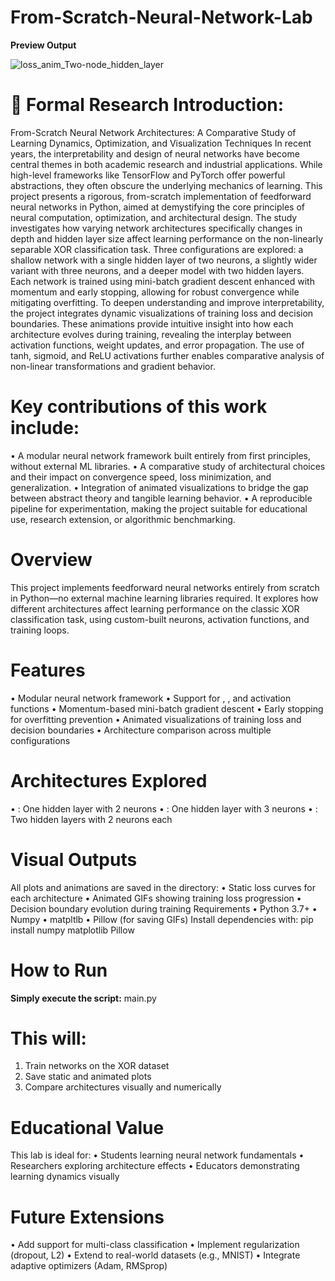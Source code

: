 # From-Scratch-Neural-Network-Lab

**Preview Output**

![loss_anim_Two-node_hidden_layer](loss_anim_Two-node_hidden_layer.gif)

# 🔬 Formal Research Introduction:
From-Scratch Neural Network Architectures: A Comparative Study of Learning Dynamics, Optimization, and Visualization Techniques
In recent years, the interpretability and design of neural networks have become central themes in both academic research and industrial applications. While high-level frameworks like TensorFlow and PyTorch offer powerful abstractions, they often obscure the underlying mechanics of learning. This project presents a rigorous, from-scratch implementation of feedforward neural networks in Python, aimed at demystifying the core principles of neural computation, optimization, and architectural design.
The study investigates how varying network architectures specifically changes in depth and hidden layer size affect learning performance on the non-linearly separable XOR classification task. Three configurations are explored: a shallow network with a single hidden layer of two neurons, a slightly wider variant with three neurons, and a deeper model with two hidden layers. Each network is trained using mini-batch gradient descent enhanced with momentum and early stopping, allowing for robust convergence while mitigating overfitting.
To deepen understanding and improve interpretability, the project integrates dynamic visualizations of training loss and decision boundaries. These animations provide intuitive insight into how each architecture evolves during training, revealing the interplay between activation functions, weight updates, and error propagation. The use of tanh, sigmoid, and ReLU activations further enables comparative analysis of non-linear transformations and gradient behavior.
# Key contributions of this work include:
• 	A modular neural network framework built entirely from first principles, without external ML libraries.
• 	A comparative study of architectural choices and their impact on convergence speed, loss minimization, and generalization.
• 	Integration of animated visualizations to bridge the gap between abstract theory and tangible learning behavior.
• 	A reproducible pipeline for experimentation, making the project suitable for educational use, research extension, or algorithmic benchmarking.

# Overview
This project implements feedforward neural networks entirely from scratch in Python—no external machine learning libraries required. It explores how different architectures affect learning performance on the classic XOR classification task, using custom-built neurons, activation functions, and training loops.
# Features
• 	Modular neural network framework
• 	Support for , , and  activation functions
• 	Momentum-based mini-batch gradient descent
• 	Early stopping for overfitting prevention
• 	Animated visualizations of training loss and decision boundaries
• 	Architecture comparison across multiple configurations
# Architectures Explored
• 	: One hidden layer with 2 neurons
• 	: One hidden layer with 3 neurons
• 	: Two hidden layers with 2 neurons each
# Visual Outputs
All plots and animations are saved in the  directory:
• 	Static loss curves for each architecture
• 	Animated GIFs showing training loss progression
• 	Decision boundary evolution during training
Requirements
• 	Python 3.7+
• 	Numpy
• 	matpltlb
• 	Pillow  (for saving GIFs)
Install dependencies with:
pip install numpy matplotlib Pillow
# How to Run
**Simply execute the script:** main.py

# This will:
1. 	Train networks on the XOR dataset
2. 	Save static and animated plots
3. 	Compare architectures visually and numerically
# Educational Value
This lab is ideal for:
• 	Students learning neural network fundamentals
• 	Researchers exploring architecture effects
• 	Educators demonstrating learning dynamics visually
# Future Extensions
• 	Add support for multi-class classification
• 	Implement regularization (dropout, L2)
• 	Extend to real-world datasets (e.g., MNIST)
• 	Integrate adaptive optimizers (Adam, RMSprop)
